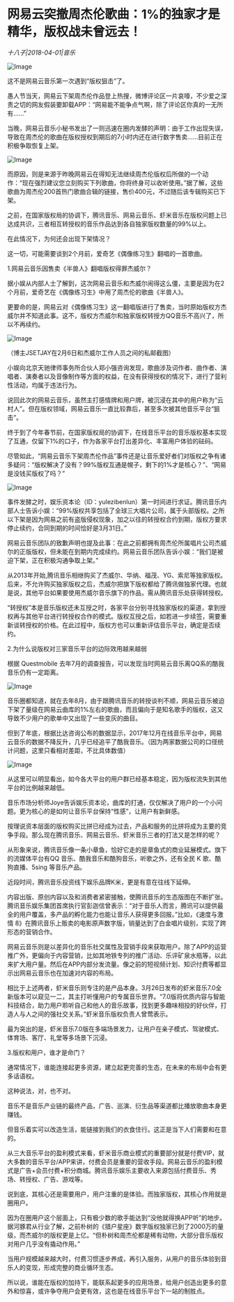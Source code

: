 # 网易云突撤周杰伦歌曲：1%的独家才是精华，版权战未曾远去！

*十八子|2018-04-01|音乐*

![Image](http://p2.pstatp.com/large/pgc-image/1522644079922f446bfe447)

这不是网易云音乐第一次遇到“版权狙击”了。

愚人节当天，网易云下架周杰伦作品登上热搜，微博评论区一片哀嚎，不少爱之深责之切的网友假装要卸载APP：“网易能不能争点气啊，除了评论区你真的一无所有……”

当晚，网易云音乐小秘书发出了一则迅速在圈内发酵的声明：由于工作出现失误，导致在周杰伦的歌曲在版权授权到期后的7小时内还在进行数字售卖……目前正在积极争取恢复上架。

![Image](http://p2.pstatp.com/large/pgc-image/15226439987035fa2044224)

而原因，则是来源于昨晚网易云在得知无法继续周杰伦版权后所做的一个动作：“现在强烈建议您立刻购买下列歌曲，你将终身可以收听使用。”据了解，这些歌曲为周杰伦200首热门歌曲合辑的链接，售价400元，不过随后该专辑购买已下架。

之前，在国家版权局的协调下，腾讯音乐、网易云音乐、虾米音乐在版权问题上已达成共识，三者相互转授权的音乐作品达到各自独家版权数量的99%以上。

在此情况下，为何还会出现下架情况？

这一切，可能需要谈到2个月前，爱奇艺《偶像练习生》翻唱的一首歌曲。

1.网易云音乐因售卖《半兽人》翻唱版权得罪杰威尔？

据小娱从内部人士了解到，这次网易云音乐和杰威尔闹得这么僵，主要是因为在2个月前，爱奇艺在《偶像练习生》中用了周杰伦的歌曲《半兽人》。

更要命的是，网易云对《偶像练习生》这一翻唱版进行了售卖，当时原始版权方杰威尔并不知道此事。这不，版权方杰威尔和独家版权转授方QQ音乐不高兴了，所以不再续约。

![Image](http://p2.pstatp.com/large/pgc-image/152264399850244a8894cc2)

（博主JSETJAY在2月6日和杰威尔工作人员之间的私邮截图）

小娱向北京天驰律师事务所合伙人郑小强咨询发现，歌曲涉及词作者、曲作者、演唱者、演奏者以及音像制作等方面的权益，在没有获得授权的情况下，进行了营利性活动，均属于违法行为。

说回此次的网易云音乐，虽然主打感情牌和用户牌，被沉浸在其中的用户称为“云村人”。但在版权领域，网易云音乐一直比较靠后，甚至多次被其他音乐平台“狙击”。

终于到了今年春节前，在国家版权局的协调下，在线音乐平台的音乐版权基本实现了互通，仅留下1%的口子，作为各家平台打出差异化、丰富用户体验的砝码。

尽管如此，“网易云音乐下架周杰伦作品”事件还是让音乐爱好者们对版权之争有诸多疑问：“版权解决了没有？99%版权互通是幌子，剩下的1%才是核心？”、“网易是没钱买版权了吗？”

![Image](http://p2.pstatp.com/large/pgc-image/15226439984378bfac101a1)

事件发酵之时，娱乐资本论（ID：yulezibenlun）第一时间进行求证。腾讯音乐内部人士告诉小娱：“99%版权共享包括了全球三大唱片公司，属于头部版权。之所以下架是因为网易之前有盗版侵权现象，加之以往的转授权合约到期，版权方要求停止续约，合同到期的时间恰好是3月31日。”

网易云音乐团队的致歉声明也提及此事：在此之前都拥有周杰伦所属唱片公司杰威尔的正版版权，但未能在到期内完成续约。网易云音乐团队告诉小娱：“我们是被迫下架，正在积极沟通争取上架。”

从2013年开始,腾讯音乐相继购买了杰威尔、华纳、福茂、YG、索尼等独家版权。后来，不允许购买独家版权之后，杰威尔把旗下版权都给了腾讯做独家代理。也就是说，其他平台如果要使用杰威尔音乐旗下的作品，需从腾讯音乐处获得转授权。

“转授权”本是音乐版权还未互授之时，各家平台分别寻找独家版权的渠道，拿到授权再与其他平台进行转授权合作的模式。版权互授之后，如若进一步续签，需要重新谈转授权的价格。在此过程中，版权方也可以重新评估音乐平台，确定是否续约。

2.为什么说版权对三家音乐平台的边际效用越来越弱

根据 Questmobile 去年7月的调查报告，可以发现当时网易云音乐离QQ系的酷我音乐仍有一定距离。

![Image](http://p2.pstatp.com/large/pgc-image/152264399841836cdf22612)

音乐圈都知道，就在去年8月，由于跟腾讯音乐的转授谈判不顺，网易云音乐被迫下架了量级在网易云曲库的1%左右的歌曲，而且偏向于是知名歌手的版权，这又导致不少用户的歌单中又出现了一些变灰的曲目。

但到了年底，根据比达咨询公布的数据显示，2017年12月在线音乐平台中，网易云音乐的数据不降反升，几乎已经追平了酷我音乐。（因为两家数据公司的口径统计问题，这里只看相对差距，不比具体数值）

![Image](http://p2.pstatp.com/large/pgc-image/15226439986720c93600231)

从这里可以明显看出，如今各大平台的用户群已经基本稳定，因为版权流失到其他平台的比例越来越低。

音乐市场分析师Joye告诉娱乐资本论，曲库的打通，仅仅解决了用户的一个小问题。更为核心的是如何让音乐平台保持“性感”，让用户有新鲜感。

按理说资本层面的版权购买比拼已经成为过去，产品和服务的比拼将成为主要的竞争手段。那么现在腾讯音乐、网易云音乐、虾米音乐三者的打法又是怎样的呢？

从形象来说，腾讯音乐像一条小章鱼，恰好它走的是章鱼式的商业延展模式。旗下的流媒体平台有QQ 音乐、酷我音乐和酷狗音乐，听歌之外，还有全民 K 歌、酷狗直播、5sing 等音乐产品。

近段时间，腾讯音乐投资线下娱乐品牌K米，更是有意在往线下延伸。

内容出版、原创内容以及和消费者紧密接触，使腾讯音乐的生态版图在不断扩张。腾讯音乐娱乐集团首席执行官彭迦信曾表示：“对于音乐人而言，腾讯可以提供最全的用户覆盖，多产品的孵化能力也能让音乐人获得更多回报。”比如，《速度与激情 8》在腾讯音乐上贩卖的电影原声数字版，销量达到了白金唱片级别，实现了跨形态的营销合作。

网易云音乐则是以差异化的音乐社交属性及营销手段来获取用户。除了APP的运营推广外，更偏向于内容营销，比如其地铁专列的推广活动、乐评矿泉水瓶等，以此来扩大用户量。然后在APP内部分发流量。像之前的短视频计划、知识付费等都显示出网易云音乐也在加速对内容的布局。

相比于上述两者，虾米音乐则专注的是产品本身。3月26日发布的虾米音乐7.0全新版本可以窥见一二，其主打听懂用户的专属音乐世界。“7.0版将优质内容与智能科技结合，助力用户聆听自己和他人的音乐故事，找到更多趣味相投的好伙伴，打造人与人之间的强社交关系。”虾米音乐版权负责人曾莺表示。

最为突出的是，虾米音乐7.0版在多端场景发力，让用户在亲子模式、驾驶模式、体育场、客厅、礼堂等多场景下沉浸。

3.版权和用户，谁才是命门？

通常情况下，谁能连接起更多资源，建立起更完善的生态，在未来的布局中会有更多话语权。

这种说法，对，也不对。

音乐不是音乐产业链的最终产品，广告、巡演、衍生品等渠道都比播放歌曲本身更赚钱。

但音乐着实可以改造生活，能链接到我们的衣食住行。这正是当下人们需要和在意的。

从三大音乐平台的盈利模式来看，虾米音乐商业模式的重要部分就是付费VIP，就大多数的音乐平台/APP来讲，付费会员是重要的营收手段。网易云音乐的盈利模式是广告+会员付费+积分商城。腾讯音乐娱乐主要收入来源包括付费音乐、秀场、转授权、广告、游戏等。

说到底，其核心还是需要用户，用户注重的是体验。而独家版权，其核心作用就是圈用户。

因为在圈用户这个层面上，只有极少数的歌手能达到“没他就得换APP听”的地步。据河豚君从行业了解，之前朴树的《猎户星座》数字版权独家已到了2000万的量级，而杰威尔的版权更是上亿。“但朴树和周杰伦都是稀有动物，大部分音乐版权对用户几乎没有撬动作用。”

当用户规模越来越大时，付费习惯逐步养成，再引入服务，从用户的音乐体验到音乐人的变现，形成完整的商业循环生态。

所以说，谁能在版权的加持下，能联系起更多的应用场景，给用户创造出更多的意外和惊喜，或许争夺用户会更有效，这也是在线音乐平台下一站的制胜点。

